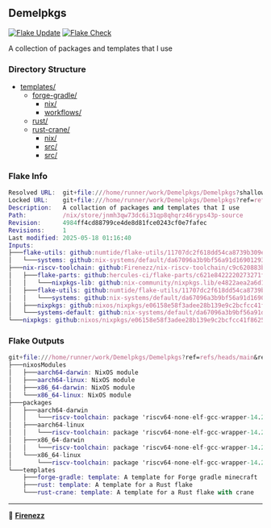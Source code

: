## Demelpkgs

[![Flake Update](https://github.com/Firenezz/Demelpkgs/actions/workflows/flake-update.yml/badge.svg)](https://github.com/Firenezz/Demelpkgs/blob/main/.github/workflows/flake-update.yml)
[![Flake Check](https://github.com/Firenezz/Demelpkgs/actions/workflows/flake-check.yml/badge.svg)](https://github.com/Firenezz/Demelpkgs/blob/main/.github/workflows/flake-check.yml)

A collection of packages and templates that I use
### Directory Structure

- [templates/](templates/)
  - [forge-gradle/](templates/forge-gradle/)
    - [nix/](templates/forge-gradle/nix/)
    - [workflows/](templates/forge-gradle/workflows/)
  - [rust/](templates/rust/)
  - [rust-crane/](templates/rust-crane/)
    - [nix/](templates/rust-crane/nix/)
    - [src/](templates/rust-crane/src/)
    - [src/](templates/rust/src/)

### Flake Info

```nix
Resolved URL:  git+file:///home/runner/work/Demelpkgs/Demelpkgs?shallow=1
Locked URL:    git+file:///home/runner/work/Demelpkgs/Demelpkgs?ref=refs/heads/main&rev=4984ff4cd88799ce4de8d81fce0243cf0e7fafec&shallow=1
Description:   A collaction of packages and templates that I use
Path:          /nix/store/jnmh3qw73dc6i31qp8qhqrz46ryps43p-source
Revision:      4984ff4cd88799ce4de8d81fce0243cf0e7fafec
Revisions:     1
Last modified: 2025-05-18 01:16:40
Inputs:
├───flake-utils: github:numtide/flake-utils/11707dc2f618dd54ca8739b309ec4fc024de578b (2024-11-13 21:27:16)
│   └───systems: github:nix-systems/default/da67096a3b9bf56a91d16901293e51ba5b49a27e (2023-04-09 08:27:08)
├───nix-riscv-toolchain: github:Firenezz/nix-riscv-toolchain/c9c620883bac518a08664f8ac276aea16f34191f (2025-05-18 00:50:56)
│   ├───flake-parts: github:hercules-ci/flake-parts/c621e8422220273271f52058f618c94e405bb0f5 (2025-04-01 23:38:40)
│   │   └───nixpkgs-lib: github:nix-community/nixpkgs.lib/e4822aea2a6d1cdd36653c134cacfd64c97ff4fa (2025-03-30 01:09:21)
│   ├───flake-utils: github:numtide/flake-utils/11707dc2f618dd54ca8739b309ec4fc024de578b (2024-11-13 21:27:16)
│   │   └───systems: github:nix-systems/default/da67096a3b9bf56a91d16901293e51ba5b49a27e (2023-04-09 08:27:08)
│   ├───nixpkgs: github:nixos/nixpkgs/e06158e58f3adee28b139e9c2bcfcc41f8625b46 (2025-05-15 16:42:40)
│   └───systems-default: github:nix-systems/default/da67096a3b9bf56a91d16901293e51ba5b49a27e (2023-04-09 08:27:08)
└───nixpkgs: github:nixos/nixpkgs/e06158e58f3adee28b139e9c2bcfcc41f8625b46 (2025-05-15 16:42:40)

```

### Flake Outputs

```nix
git+file:///home/runner/work/Demelpkgs/Demelpkgs?ref=refs/heads/main&rev=4984ff4cd88799ce4de8d81fce0243cf0e7fafec&shallow=1
├───nixosModules
│   ├───aarch64-darwin: NixOS module
│   ├───aarch64-linux: NixOS module
│   ├───x86_64-darwin: NixOS module
│   └───x86_64-linux: NixOS module
├───packages
│   ├───aarch64-darwin
│   │   └───riscv-toolchain: package 'riscv64-none-elf-gcc-wrapper-14.2.1.20250322'
│   ├───aarch64-linux
│   │   └───riscv-toolchain: package 'riscv64-none-elf-gcc-wrapper-14.2.1.20250322'
│   ├───x86_64-darwin
│   │   └───riscv-toolchain: package 'riscv64-none-elf-gcc-wrapper-14.2.1.20250322'
│   └───x86_64-linux
│       └───riscv-toolchain: package 'riscv64-none-elf-gcc-wrapper-14.2.1.20250322'
└───templates
    ├───forge-gradle: template: A template for Forge gradle minecraft
    ├───rust: template: A template for a Rust flake
    └───rust-crane: template: A template for a Rust flake with crane

```

---

👤 [**Firenezz**](https://github.com/Firenezz)

